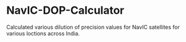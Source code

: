 # NavIC-DOP-Calculator

Calculated various dilution of precision values for NavIC satellites for various loctions across India.

